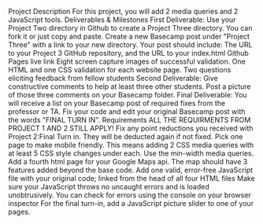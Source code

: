 Project Description
For this project, you will add 2 media queries and 2 JavaScript tools.
Deliverables & Milestones
First Deliverable: Use your Project Two directory in Github to create a Project Three directory. You can fork it or just copy and paste. Create a new Basecamp post under "Project Three" with a link to your new directory. Your post should include:
The URL to your Project 3 GitHub repository, and the URL to your index.html Github Pages live link
Eight screen capture images of successful validation. One HTML and one CSS validation for each website page.
Two questions eliciting feedback from fellow students
Second Deliverable: Give constructive comments to help at least three other students. Post a picture of those three comments on your Basecamp folder.
Final Deliverable: You will receive a list on your Basecamp post of required fixes from the professor or TA. Fix your code and edit your original Basecamp post with the words "FINAL TURN IN".
Requirements
ALL THE REQUIRMENTS FROM PROJECT 1 AND 2 STILL APPLY!
Fix any point reductions you received with Project 2:Final Turn in. They will be deducted again if not fixed.
Pick one page to make mobile friendly. This means adding 2 CSS media queries with at least 5 CSS style changes under each. Use the min-width media queries.
Add a fourth html page for your Google Maps api. The map should have 3 features added beyond the base code.
Add one valid, error-free JavaScript file with your original code; linked from the head of all four HTML files
Make sure your JavaScript throws no uncaught errors and is loaded unobtrusively. You can check for errors using the console on your browser inspector
For the final turn-in, add a JavaScript picture slider to one of your pages.